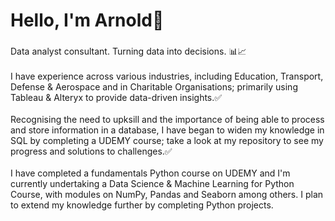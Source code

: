 <h1 align="left">Hello, I'm Arnold👋</h1>

###

<p align="left">Data analyst consultant. Turning data into decisions. 📊📈<br><br>I have experience across various industries, including Education, Transport, Defense & Aerospace and in Charitable Organisations; primarily using Tableau & Alteryx to provide data-driven insights.✅<br><br>Recognising the need to upksill and the importance of being able to process and store information in a database, I have began to widen my knowledge in SQL by completing a UDEMY course; take a look at  my repository to see my progress and solutions to challenges.✅<br><br>I have completed a fundamentals Python course on UDEMY and I'm currently undertaking a Data Science & Machine Learning for Python Course, with modules on NumPy, Pandas and Seaborn among others. I plan to extend my knowledge further by completing Python projects.</p>
